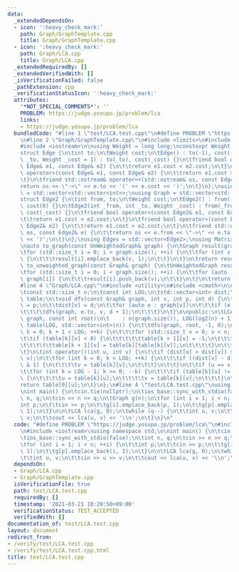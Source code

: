 ```yaml
---
data:
  _extendedDependsOn:
  - icon: ':heavy_check_mark:'
    path: Graph/GraphTemplate.cpp
    title: Graph/GraphTemplate.cpp
  - icon: ':heavy_check_mark:'
    path: Graph/LCA.cpp
    title: Graph/LCA.cpp
  _extendedRequiredBy: []
  _extendedVerifiedWith: []
  _isVerificationFailed: false
  _pathExtension: cpp
  _verificationStatusIcon: ':heavy_check_mark:'
  attributes:
    '*NOT_SPECIAL_COMMENTS*': ''
    PROBLEM: https://judge.yosupo.jp/problem/lca
    links:
    - https://judge.yosupo.jp/problem/lca
  bundledCode: "#line 1 \"test/LCA.test.cpp\"\n#define PROBLEM \"https://judge.yosupo.jp/problem/lca\"\
    \n#line 2 \"Graph/GraphTemplate.cpp\"\n#include <limits>\n#include <vector>\n\
    #include <iostream>\n\nusing Weight = long long;\nconstexpr Weight INF = std::numeric_limits<Weight>::max();\n\
    struct Edge {\n\tint to;\n\tWeight cost;\n\tEdge() : to(-1), cost(-1) {}\n\tEdge(int\
    \ _to, Weight _cost = 1) : to(_to), cost(_cost) {}\n\tfriend bool operator<(const\
    \ Edge& e1, const Edge& e2) {\n\t\treturn e1.cost < e2.cost;\n\t}\n\tfriend bool\
    \ operator>(const Edge& e1, const Edge& e2) {\n\t\treturn e1.cost > e2.cost;\n\
    \t}\n\tfriend std::ostream& operator<<(std::ostream& os, const Edge& e) {\n\t\t\
    return os << \"->\" << e.to << '(' << e.cost << ')';\n\t}\n};\nusing UnWeightedGraph\
    \ = std::vector<std::vector<int>>;\nusing Graph = std::vector<std::vector<Edge>>;\n\
    struct Edge2 {\n\tint from, to;\n\tWeight cost;\n\tEdge2() : from(-1), to(-1),\
    \ cost(0) {}\n\tEdge2(int _from, int _to, Weight _cost) : from(_from), to(_to),\
    \ cost(_cost) {}\n\tfriend bool operator<(const Edge2& e1, const Edge2& e2) {\n\
    \t\treturn e1.cost < e2.cost;\n\t}\n\tfriend bool operator>(const Edge2& e1, const\
    \ Edge2& e2) {\n\t\treturn e1.cost > e2.cost;\n\t}\n\tfriend std::ostream& operator<<(std::ostream&\
    \ os, const Edge2& e) {\n\t\treturn os << e.from << \"->\" << e.to << '(' << e.cost\
    \ << ')';\n\t}\n};\nusing Edges = std::vector<Edge2>;\nusing Matrix = std::vector<std::vector<Weight>>;\n\
    \nauto to_graph(const UnWeightedGraph& graph) {\n\tGraph result(graph.size());\n\
    \tfor (std::size_t i = 0; i < graph.size(); ++i) {\n\t\tfor (int v : graph[i])\
    \ {\n\t\t\tresult[i].emplace_back(v, 1);\n\t\t}\n\t}\n\treturn result;\n}\nauto\
    \ to_unweighted_graph(const Graph& graph) {\n\tUnWeightedGraph result(graph.size());\n\
    \tfor (std::size_t i = 0; i < graph.size(); ++i) {\n\t\tfor (auto [v, cost] :\
    \ graph[i]) {\n\t\t\tresult[i].push_back(v);\n\t\t}\n\t}\n\treturn result;\n}\n\
    #line 4 \"Graph/LCA.cpp\"\n#include <utility>\n#include <cmath>\n\nclass LCA {\n\
    \tconst std::size_t n;\n\tconst int LOG;\n\tstd::vector<int> dist;\n\tstd::vector<std::vector<int>>\
    \ table;\n\tvoid dfs(const Graph& graph, int v, int p, int d) {\n\t\ttable[0][v]\
    \ = p;\n\t\tdist[v] = d;\n\t\tfor (auto e : graph[v])\n\t\t\tif (e.to != p) {\n\
    \t\t\t\tdfs(graph, e.to, v, d + 1);\n\t\t\t}\n\t}\n\npublic:\n\tLCA(const Graph&\
    \ graph, const int root)\n\t    : n(graph.size()), LOG(log2(n) + 1), dist(n),\
    \ table(LOG, std::vector<int>(n)) {\n\t\tdfs(graph, root, -1, 0);\n\t\tfor (int\
    \ k = 0; k + 1 < LOG; ++k) {\n\t\t\tfor (std::size_t v = 0; v < n; ++v) {\n\t\t\
    \t\tif (table[k][v] < 0) {\n\t\t\t\t\ttable[k + 1][v] = -1;\n\t\t\t\t} else {\n\
    \t\t\t\t\ttable[k + 1][v] = table[k][table[k][v]];\n\t\t\t\t}\n\t\t\t}\n\t\t}\n\
    \t}\n\tint operator()(int u, int v) {\n\t\tif (dist[u] > dist[v]) std::swap(u,\
    \ v);\n\t\tfor (int k = 0; k < LOG; ++k) {\n\t\t\tif ((dist[v] - dist[u]) >> k\
    \ & 1) {\n\t\t\t\tv = table[k][v];\n\t\t\t}\n\t\t}\n\t\tif (u == v) return u;\n\
    \t\tfor (int k = LOG - 1; k >= 0; --k) {\n\t\t\tif (table[k][u] != table[k][v])\
    \ {\n\t\t\t\tu = table[k][u];\n\t\t\t\tv = table[k][v];\n\t\t\t}\n\t\t}\n\t\t\
    return table[0][u];\n\t}\n};\n#line 4 \"test/LCA.test.cpp\"\nusing namespace std;\n\
    \nint main() {\n\tcin.tie(nullptr);\n\tios_base::sync_with_stdio(false);\n\tint\
    \ n, q;\n\tcin >> n >> q;\n\tGraph g(n);\n\tfor (int i = 1; i < n; ++i) {\n\t\t\
    int p;\n\t\tcin >> p;\n\t\tg[i].emplace_back(p, 1);\n\t\tg[p].emplace_back(i,\
    \ 1);\n\t}\n\n\tLCA lca(g, 0);\n\twhile (q--) {\n\t\tint u, v;\n\t\tcin >> u >>\
    \ v;\n\t\tcout << lca(u, v) << '\\n';\n\t}\n}\n"
  code: "#define PROBLEM \"https://judge.yosupo.jp/problem/lca\"\n#include \"./../Graph/LCA.cpp\"\
    \n#include <iostream>\nusing namespace std;\n\nint main() {\n\tcin.tie(nullptr);\n\
    \tios_base::sync_with_stdio(false);\n\tint n, q;\n\tcin >> n >> q;\n\tGraph g(n);\n\
    \tfor (int i = 1; i < n; ++i) {\n\t\tint p;\n\t\tcin >> p;\n\t\tg[i].emplace_back(p,\
    \ 1);\n\t\tg[p].emplace_back(i, 1);\n\t}\n\n\tLCA lca(g, 0);\n\twhile (q--) {\n\
    \t\tint u, v;\n\t\tcin >> u >> v;\n\t\tcout << lca(u, v) << '\\n';\n\t}\n}"
  dependsOn:
  - Graph/LCA.cpp
  - Graph/GraphTemplate.cpp
  isVerificationFile: true
  path: test/LCA.test.cpp
  requiredBy: []
  timestamp: '2021-03-21 10:20:50+09:00'
  verificationStatus: TEST_ACCEPTED
  verifiedWith: []
documentation_of: test/LCA.test.cpp
layout: document
redirect_from:
- /verify/test/LCA.test.cpp
- /verify/test/LCA.test.cpp.html
title: test/LCA.test.cpp
---
```

